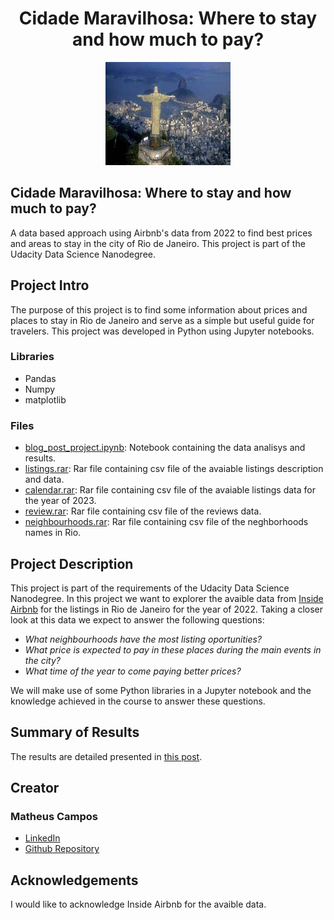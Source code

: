 
<h1 align="center">Cidade Maravilhosa: Where to stay and how much to pay?</h1>

<p align="center">
  <img src="https://github.com/matheusamc/udacity_datascience_nanodegree_blogpost/blob/main/baixados.jpg" alt="Rio de Janeiro" width="200" height="165">
</p>

<h2>Cidade Maravilhosa: Where to stay and how much to pay?</h2>
<p>A data based approach using Airbnb's data from 2022 to find best prices and areas to stay in the city of Rio de Janeiro. This project is part of the Udacity Data Science Nanodegree.</p>

<h2>Project Intro</h2>

<p>The purpose of this project is to find some information about prices and places to stay in Rio de Janeiro and serve as a simple but useful guide for travelers. This project was developed in Python using Jupyter notebooks.</p>

<h3>Libraries</h3>
<ul>
  <li>Pandas</li>
  <li>Numpy</li>
  <li>matplotlib</li>
</ul>

<h3>Files</h3>
<ul>
  <li><a href = "">blog_post_project.ipynb</a><span>: Notebook containing the data analisys and results.</span></li>
  <li><a href = "">listings.rar</a><span>: Rar file containing csv file of the avaiable listings description and data.</span></li>
  <li><a href = "">calendar.rar</a><span>: Rar file containing csv file of the avaiable listings data for the year of 2023.</span></li>
  <li><a href = "">review.rar</a><span>: Rar file containing csv file of the reviews data.</span></li>
  <li><a href = "">neighbourhoods.rar</a><span>: Rar file containing csv file of the neghborhoods names in Rio.</span></li>
</ul>

<h2>Project Description</h2>
  <p>This project is part of the requirements of the Udacity Data Science Nanodegree. In this project we want to explorer the avaible data from <a href="http://insideairbnb.com/rio-de-janeiro/">Inside Airbnb</a> for the listings in Rio de Janeiro for the year of 2022. Taking a closer look at this data we expect to answer the following questions:</p>

  <ul>
    <li><i>What neighbourhoods have the most listing oportunities?</i></li>
    <li><i>What price is expected to pay in these places during the main events in the city?</i></li>
    <li><i>What time of the year to come paying better prices?</i></li>
  </ul>

  <p>We will make use of some Python libraries in a Jupyter notebook and the knowledge achieved in the course to answer these questions.</p>

<h2>Summary of Results</h2>
    <p>The results are detailed presented in <a href="https://medium.com/@matheusamc/cidade-maravilhosa-when-to-visit-1a35d1ba7e1f">this post</a>.</p>
    
<h2>Creator</h2>
<h3>Matheus Campos</h3>
  <ul>
    <li><a href="https://br.linkedin.com/in/matheus-de-abreu-monteiro-campos-90506aa2">LinkedIn</a></li>
    <li><a href="https://github.com/matheusamc">Github Repository</a></li>
  </ul>
  
<h2>Acknowledgements</h2>
    <p>I would like to acknowledge Inside Airbnb for the avaible data.</p>
